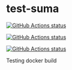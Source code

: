 # test-suma

<a href="https://github.com/jcayouette/test-suma"><img alt="GitHub Actions status" src="https://github.com/jcayouette/test-suma/workflows/suma%20status/badge.svg"></a>

<a href="https://github.com/jcayouette/test-suma"><img alt="GitHub Actions status" src="https://github.com/jcayouette/test-suma/workflows/[TOOLCHAIN]%20Set%20up%20Ruby%202.6/badge.svg"></a>

<a href="https://github.com/jcayouette/test-suma"><img alt="GitHub Actions status" src="https://github.com/jcayouette/test-suma/workflows/suma%20status/badge.svg"></a>


Testing docker build


